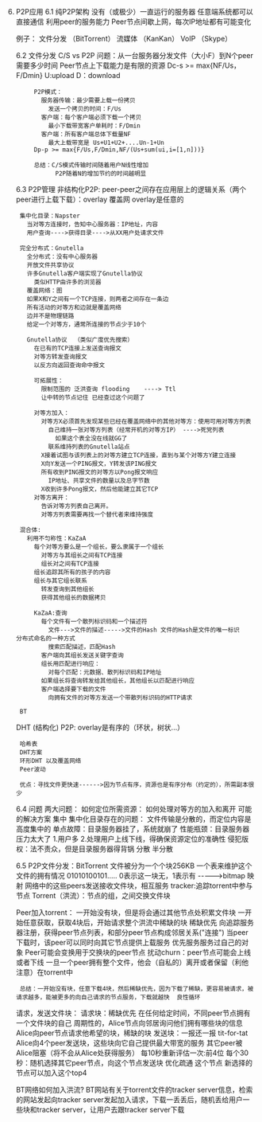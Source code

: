 6. P2P应用
    6.1 纯P2P架构
      没有（或极少）一直运行的服务器
      任意端系统都可以直接通信
      利用peer的服务能力
      Peer节点间歇上网，每次IP地址都有可能变化

      例子：
        文件分发  （BitTorrent）
        流媒体    （KanKan）
        VoIP      （Skype）
    
    6.2 文件分发 C/S vs P2P
          问题：从一台服务器分发文件（大小F）到N个peer 需要多少时间
            Peer节点上下载能力是有限的资源
            Dc-s >= max{NF/Us，F/Dmin}               U:upload    D：download
             
            P2P模式：
              服务器传输：最少需要上载一份拷贝
                发送一个拷贝的时间：F/Us
              客户端：每个客户端必须下载一个拷贝
                最小下载带宽客户单耗时：F/Dmin
              客户端：所有客户端总体下载量NF
                最大上载带宽是 Us+U1+U2+....Un-1+Un
            Dp-p >= max{F/Us,F/Dmin,NF/(Us+sum(ui,i=[1,n]))}  
            
            总结：C/S模式传输时间随着用户N线性增加
                  P2P随着N的增加节约的时间越明显
            

    6.3 P2P管理
      非结构化P2P:
        peer-peer之间存在应用层上的逻辑关系（两个peer进行上载下载）：overlay 覆盖网
        overlay是任意的
        
        集中化目录：Napster
          当对等方连接时，告知中心服务器：IP地址，内容
          用户查询---->获得目录---->从XX用户处请求文件
        
        完全分布式：Gnutella
          全分布式：没有中心服务器
          开放文件共享协议
          许多Gnutella客户端实现了Gnutella协议
            类似HTTP由许多的浏览器
          覆盖网络：图
          如果X和Y之间有一个TCP连接，则两者之间存在一条边
          所有活动的对等方和边就是覆盖网络
          边并不是物理链路
          给定一个对等方，通常所连接的节点少于10个

          Gnutella协议  （类似广度优先搜索）
            在已有的TCP连接上发送查询报文
            对等方转发查询报文
            以反方向返回查询命中报文
            
            可拓展性：
              限制范围的 泛洪查询 flooding    ----> Ttl
              让中转的节点记住 已经查过这个问题了

            对等方加入：
              对等方X必须首先发现某些已经在覆盖网络中的其他对等方：使用可用对等方列表
                自己维持一张对等方列表（经常开机的对等方IP） ---->死党列表
                  如果这个表全没在线就GG了
                联系维持列表的Gnutella站点
              X接着试图与该列表上的对等方建立TCP连接，直到与某个对等方Y建立连接
              X向Y发送一个PING报文，Y转发该PING报文
              所有收到PING报文的对等方以Pong报文响应
                IP地址、共享文件的数量以及总字节数
              X收到许多Pong报文，然后他能建立其它TCP
            对等方离开：
              告诉对等方列表自己离开。
              对等方列表需要再找一个替代者来维持强度

        混合体:
          利用不匀称性：KaZaA
            每个对等方要么是一个组长，要么隶属于一个组长
              对等方与其组长之间有TCP连接
              组长对之间有TCP连接
            组长追踪其所有的孩子的内容
            组长与其它组长联系
              转发查询到其他组长
              获得其他组长的数据拷贝
            
            KaZaA:查询
              每个文件有一个散列标识码和一个描述符
                文件--->文件的描述----->文件的Hash 文件的Hash是文件的唯一标识       分布式命名的一种方式
                搜索匹配描述，匹配Hash
              客户端向其组长发送关键字查询
              组长用匹配进行响应：
                对每个匹配：元数据、散列标识码和IP地址
              如果组长将查询转发给其他组长，其他组长以匹配进行响应
              客户端选择要下载的文件
                向拥有文件的对等方发送一个带散列标识码的HTTP请求
        
        BT
              
      DHT (结构化) P2P:
        overlay是有序的（环状，树状...）

        哈希表
        DHT方案
        环形DHT 以及覆盖网络
        Peer波动

        优点：寻找文件更快速------>因为节点有序，资源也是有序分布（约定的），所需副本很少


    6.4 问题
      两大问题：
          如何定位所需资源：
          如何处理对等方的加入和离开
      可能的解决方案
          集中
            集中化目录存在的问题： 文件传输是分散的，而定位内容是高度集中的
              单点故障：目录服务器挂了，系统就崩了
              性能瓶颈：目录服务器压力太大了
                          1.用户多
                          2.处理用户上线下线，得确保资源定位的准确性
              侵犯版权：法不责众，但是目录服务器得背锅
          分散
          半分散

    
    6.5 P2P文件分发：BitTorrent
      文件被分为一个个块256KB
        一个表来维护这个文件的拥有情况  01010100101.....  0表示这一块无，1表示有   ----->bitmap 映射
      网络中的这些peers发送接收文件块，相互服务
        tracker:追踪torrent中参与节点
        Torrent（洪流）：节点的组，之间交换文件块

      Peer加入torrent：
        一开始没有块，但是将会通过其他节点处积累文件块 
          一开始任意获取，获取4块后，开始请求整个洪流中稀缺的块 稀缺优先
        向追踪服务器注册，获得peer节点列表，和部分peer节点构成邻居关系("连接")
        当peer下载时，该peer可以同时向其它节点提供上载服务
          优先服务服务过自己的对象
        Peer可能会变换用于交换块的peer节点
        扰动churn：peer节点可能会上线或者下线
        一旦一个peer拥有整个文件，他会（自私的）离开或者保留（利他注意）在torrent中

        总结：一开始没有块，任意下载4块，然后稀缺优先，因为下载了稀缺，更容易被请求，被请求越多，能被更多的向自己请求的节点服务，下载就越快  良性循环

      
      请求，发送文件块：
        请求块：稀缺优先
          在任何给定时间，不同peer节点拥有一个文件块的自己
          周期性的，Alice节点向邻居询问他们拥有哪些块的信息
          Alice向peer节点请求他希望的块，稀缺的块
        发送块：一报还一报 tit-for-tat
          Alice向4个peer发送块，这些块向它自己提供最大带宽的服务
            其它peer被Alice阻塞（将不会从Alice处获得服务）
            每10秒重新评估一次:前4位
          每个30秒：随机选择其它peer节点，向这个节点发送块
            优化疏通 这个节点
            新选择的节点可以加入这个top4

      BT网络如何加入洪流?
        BT网站有关于torrent文件的tracker server信息，检索的网站发起向tracker server发起加入请求，下载一丢丢后，随机丢给用户一些块和tracker server，让用户去跟tracker server下载

      
      




